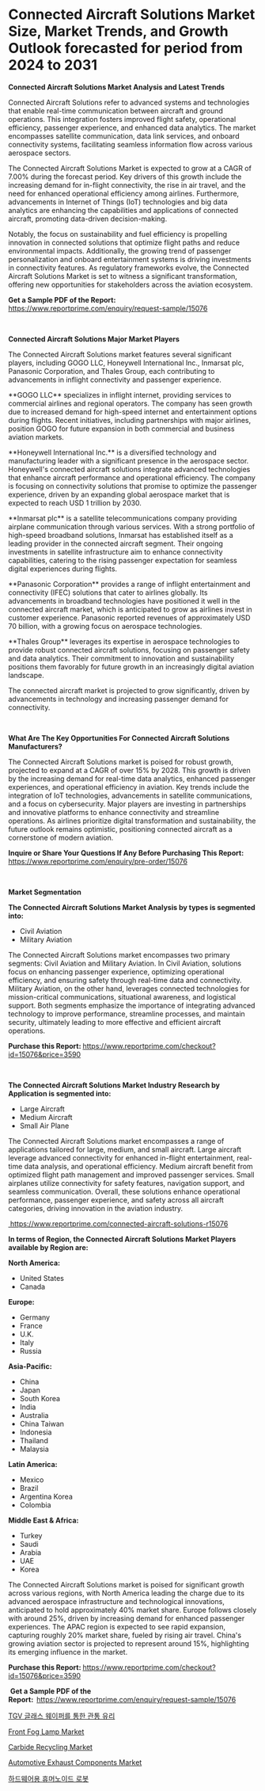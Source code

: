 <p><h1>Connected Aircraft Solutions Market Size, Market Trends, and Growth Outlook forecasted for period from 2024 to 2031</h1></p><p><strong>Connected Aircraft Solutions Market Analysis and Latest Trends</strong></p>
<p><p>Connected Aircraft Solutions refer to advanced systems and technologies that enable real-time communication between aircraft and ground operations. This integration fosters improved flight safety, operational efficiency, passenger experience, and enhanced data analytics. The market encompasses satellite communication, data link services, and onboard connectivity systems, facilitating seamless information flow across various aerospace sectors.</p><p>The Connected Aircraft Solutions Market is expected to grow at a CAGR of 7.00% during the forecast period. Key drivers of this growth include the increasing demand for in-flight connectivity, the rise in air travel, and the need for enhanced operational efficiency among airlines. Furthermore, advancements in Internet of Things (IoT) technologies and big data analytics are enhancing the capabilities and applications of connected aircraft, promoting data-driven decision-making.</p><p>Notably, the focus on sustainability and fuel efficiency is propelling innovation in connected solutions that optimize flight paths and reduce environmental impacts. Additionally, the growing trend of passenger personalization and onboard entertainment systems is driving investments in connectivity features. As regulatory frameworks evolve, the Connected Aircraft Solutions Market is set to witness a significant transformation, offering new opportunities for stakeholders across the aviation ecosystem.</p></p>
<p><strong>Get a Sample PDF of the Report:&nbsp;</strong> <a href="https://www.reportprime.com/enquiry/request-sample/15076">https://www.reportprime.com/enquiry/request-sample/15076</a></p>
<p>&nbsp;</p>
<p><strong>Connected Aircraft Solutions Major Market Players</strong></p>
<p><p>The Connected Aircraft Solutions market features several significant players, including GOGO LLC, Honeywell International Inc., Inmarsat plc, Panasonic Corporation, and Thales Group, each contributing to advancements in inflight connectivity and passenger experience.</p><p>**GOGO LLC** specializes in inflight internet, providing services to commercial airlines and regional operators. The company has seen growth due to increased demand for high-speed internet and entertainment options during flights. Recent initiatives, including partnerships with major airlines, position GOGO for future expansion in both commercial and business aviation markets.</p><p>**Honeywell International Inc.** is a diversified technology and manufacturing leader with a significant presence in the aerospace sector. Honeywell's connected aircraft solutions integrate advanced technologies that enhance aircraft performance and operational efficiency. The company is focusing on connectivity solutions that promise to optimize the passenger experience, driven by an expanding global aerospace market that is expected to reach USD 1 trillion by 2030.</p><p>**Inmarsat plc** is a satellite telecommunications company providing airplane communication through various services. With a strong portfolio of high-speed broadband solutions, Inmarsat has established itself as a leading provider in the connected aircraft segment. Their ongoing investments in satellite infrastructure aim to enhance connectivity capabilities, catering to the rising passenger expectation for seamless digital experiences during flights.</p><p>**Panasonic Corporation** provides a range of inflight entertainment and connectivity (IFEC) solutions that cater to airlines globally. Its advancements in broadband technologies have positioned it well in the connected aircraft market, which is anticipated to grow as airlines invest in customer experience. Panasonic reported revenues of approximately USD 70 billion, with a growing focus on aerospace technologies.</p><p>**Thales Group** leverages its expertise in aerospace technologies to provide robust connected aircraft solutions, focusing on passenger safety and data analytics. Their commitment to innovation and sustainability positions them favorably for future growth in an increasingly digital aviation landscape. </p><p>The connected aircraft market is projected to grow significantly, driven by advancements in technology and increasing passenger demand for connectivity.</p></p>
<p>&nbsp;</p>
<p><strong>What Are The Key Opportunities For Connected Aircraft Solutions Manufacturers?</strong></p>
<p><p>The Connected Aircraft Solutions market is poised for robust growth, projected to expand at a CAGR of over 15% by 2028. This growth is driven by the increasing demand for real-time data analytics, enhanced passenger experiences, and operational efficiency in aviation. Key trends include the integration of IoT technologies, advancements in satellite communications, and a focus on cybersecurity. Major players are investing in partnerships and innovative platforms to enhance connectivity and streamline operations. As airlines prioritize digital transformation and sustainability, the future outlook remains optimistic, positioning connected aircraft as a cornerstone of modern aviation.</p></p>
<p><strong>Inquire or Share Your Questions If Any Before Purchasing This Report:</strong> <a href="https://www.reportprime.com/enquiry/pre-order/15076">https://www.reportprime.com/enquiry/pre-order/15076</a></p>
<p>&nbsp;</p>
<p><strong>Market Segmentation</strong></p>
<p><strong>The Connected Aircraft Solutions Market Analysis by types is segmented into:</strong></p>
<p><ul><li>Civil Aviation</li><li>Military Aviation</li></ul></p>
<p><p>The Connected Aircraft Solutions market encompasses two primary segments: Civil Aviation and Military Aviation. In Civil Aviation, solutions focus on enhancing passenger experience, optimizing operational efficiency, and ensuring safety through real-time data and connectivity. Military Aviation, on the other hand, leverages connected technologies for mission-critical communications, situational awareness, and logistical support. Both segments emphasize the importance of integrating advanced technology to improve performance, streamline processes, and maintain security, ultimately leading to more effective and efficient aircraft operations.</p></p>
<p><strong>Purchase this Report:&nbsp;</strong><a href="https://www.reportprime.com/checkout?id=15076&price=3590">https://www.reportprime.com/checkout?id=15076&price=3590</a></p>
<p>&nbsp;</p>
<p><strong>The Connected Aircraft Solutions Market Industry Research by Application is segmented into:</strong></p>
<p><ul><li>Large Aircraft</li><li>Medium Aircraft</li><li>Small Air Plane</li></ul></p>
<p><p>The Connected Aircraft Solutions market encompasses a range of applications tailored for large, medium, and small aircraft. Large aircraft leverage advanced connectivity for enhanced in-flight entertainment, real-time data analysis, and operational efficiency. Medium aircraft benefit from optimized flight path management and improved passenger services. Small airplanes utilize connectivity for safety features, navigation support, and seamless communication. Overall, these solutions enhance operational performance, passenger experience, and safety across all aircraft categories, driving innovation in the aviation industry.</p></p>
<p><a href="https://www.reportprime.com/connected-aircraft-solutions-r15076">&nbsp;https://www.reportprime.com/connected-aircraft-solutions-r15076</a></p>
<p><strong>In terms of Region, the Connected Aircraft Solutions Market Players available by Region are:</strong></p>
<p>
    <p> <strong> North America: </strong>
        <ul>
            <li>United States</li>
            <li>Canada</li>
        </ul>
        </p> 
    <p> <strong> Europe: </strong>
        <ul>
            <li>Germany</li>
            <li>France</li>
            <li>U.K.</li>
            <li>Italy</li>
            <li>Russia</li>
        </ul>
        </p> 
    <p> <strong> Asia-Pacific: </strong>
        <ul>
            <li>China</li>
            <li>Japan</li>
            <li>South Korea</li>
            <li>India</li>
            <li>Australia</li>
            <li>China Taiwan</li>
            <li>Indonesia</li>
            <li>Thailand</li>
            <li>Malaysia</li>
        </ul>
        </p> 
    <p> <strong> Latin America: </strong>
        <ul>
            <li>Mexico</li>
            <li>Brazil</li>
            <li>Argentina Korea</li>
            <li>Colombia</li>
        </ul>
        </p> 
    <p> <strong> Middle East & Africa: </strong>
        <ul>
            <li>Turkey</li>
            <li>Saudi</li>
            <li>Arabia</li>
            <li>UAE</li>
            <li>Korea</li>
        </ul>
    </p>
    </p>
<p><p>The Connected Aircraft Solutions market is poised for significant growth across various regions, with North America leading the charge due to its advanced aerospace infrastructure and technological innovations, anticipated to hold approximately 40% market share. Europe follows closely with around 25%, driven by increasing demand for enhanced passenger experiences. The APAC region is expected to see rapid expansion, capturing roughly 20% market share, fueled by rising air travel. China's growing aviation sector is projected to represent around 15%, highlighting its emerging influence in the market.</p></p>
<p><strong>Purchase this Report: </strong><a href="https://www.reportprime.com/checkout?id=15076&price=3590">https://www.reportprime.com/checkout?id=15076&price=3590</a></p>
<p>&nbsp;<strong>Get a Sample PDF of the Report:&nbsp;&nbsp;</strong><a href="https://www.reportprime.com/enquiry/request-sample/15076">https://www.reportprime.com/enquiry/request-sample/15076</a></p>
<p><strong></strong></p>
<p><p><a href="https://medium.com/@biancamacdonald87/through-glass-via-tgv-glass-wafer-market-%EC%9D%98-%EA%B8%80%EB%A1%9C%EB%B2%8C-%EC%8B%9C%EC%9E%A5-%EA%B0%9C%EC%9A%94%EB%8A%94-%EC%A0%84-%EC%84%B8%EA%B3%84-%EB%B0%8F-%EC%A3%BC%EC%9A%94-%EC%8B%9C%EC%9E%A5%EC%9D%98-%EC%82%B0%EC%97%85%EC%97%90-%EC%98%81%ED%96%A5%EC%9D%84-%EB%AF%B8%EC%B9%98%EB%8A%94-%EC%A3%BC%EC%9A%94-%ED%8A%B8%EB%A0%8C%EB%93%9C%EC%97%90-%EB%8C%80%ED%95%9C-%EB%8F%85%ED%8A%B9%ED%95%9C-9ffef1aea558">TGV 글래스 웨이퍼를 통한 관통 유리</a></p><p><a href="https://medium.com/@philipwolf61/the-global-front-fog-lamp-market-is-at-the-forefront-of-innovation-driving-rapid-industry-03fa4dbb4056">Front Fog Lamp Market</a></p><p><a href="https://www.linkedin.com/pulse/insights-carbide-recycling-market-players-size-geographical-65j9f?trackingId=EaTjIhyQRzeMLL6lOI50yA%3D%3D">Carbide Recycling Market</a></p><p><a href="https://issuu.com/reportprime-2/docs/automotive-exhaust-components-marke_580b9dfb6421a5">Automotive Exhaust Components Market</a></p><p><a href="https://medium.com/@biancamacdonald87/%EC%84%B8%EA%B3%84-humanoid-robot-for-hardware-market-%EC%9D%80-2024%EC%97%90%EC%84%9C-2031%EB%A1%9C-%EC%97%B0%ED%8F%89%EA%B7%A0-%EC%A6%9D%EA%B0%80%EC%9C%A8%EC%9D%84-%EB%B3%B4%EC%9D%BC-%EA%B2%83%EC%9C%BC%EB%A1%9C-%EC%98%88%EC%83%81%EB%90%A9%EB%8B%88%EB%8B%A4-db5b25503eec">하드웨어용 휴머노이드 로봇</a></p></p>